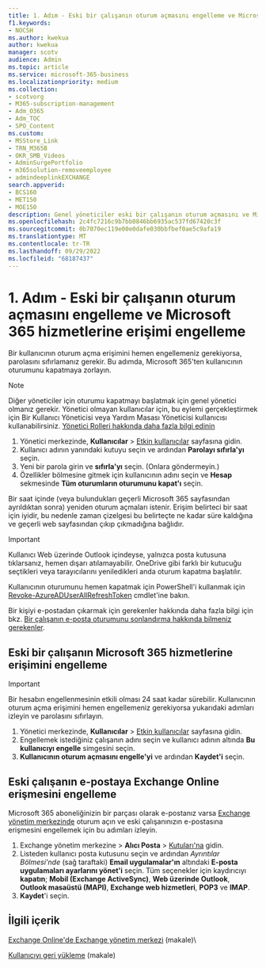 ```yaml
---
title: 1. Adım - Eski bir çalışanın oturum açmasını engelleme ve Microsoft 365 hizmetlerine erişimi engelleme
f1.keywords:
- NOCSH
ms.author: kwekua
author: kwekua
manager: scotv
audience: Admin
ms.topic: article
ms.service: microsoft-365-business
ms.localizationpriority: medium
ms.collection:
- scotvorg
- M365-subscription-management
- Adm_O365
- Adm_TOC
- SPO_Content
ms.custom:
- MSStore_Link
- TRN_M365B
- OKR_SMB_Videos
- AdminSurgePortfolio
- m365solution-removeemployee
- admindeeplinkEXCHANGE
search.appverid:
- BCS160
- MET150
- MOE150
description: Genel yöneticiler eski bir çalışanın oturum açmasını ve Microsoft 365 hizmetlerine erişimini engelleyebilir.
ms.openlocfilehash: 2c4fc7216c9b7bb0846bb6935ac537fd67420c3f
ms.sourcegitcommit: 0b7070ec119e00e0dafe030bbfbef0ae5c9afa19
ms.translationtype: MT
ms.contentlocale: tr-TR
ms.lasthandoff: 09/29/2022
ms.locfileid: "68187437"
---
```

# <a name="step-1---prevent-a-former-employee-from-logging-in-and-block-access-to-microsoft-365-services"></a>1. Adım - Eski bir çalışanın oturum açmasını engelleme ve Microsoft 365 hizmetlerine erişimi engelleme

Bir kullanıcının oturum açma erişimini hemen engellemeniz gerekiyorsa, parolasını sıfırlamanız gerekir. Bu adımda, Microsoft 365'ten kullanıcının oturumunu kapatmaya zorlayın.

> [!NOTE]
> Diğer yöneticiler için oturumu kapatmayı başlatmak için genel yönetici olmanız gerekir. Yönetici olmayan kullanıcılar için, bu eylemi gerçekleştirmek için Bir Kullanıcı Yöneticisi veya Yardım Masası Yöneticisi kullanıcısı kullanabilirsiniz. [Yönetici Rolleri hakkında daha fazla bilgi edinin](about-admin-roles.md)

1. Yönetici merkezinde, **Kullanıcılar** \> <a href="https://go.microsoft.com/fwlink/p/?linkid=834822" target="_blank">Etkin kullanıcılar</a> sayfasına gidin.
2. Kullanıcı adının yanındaki kutuyu seçin ve ardından **Parolayı sıfırla'yı** seçin.
3. Yeni bir parola girin ve **sıfırla'yı** seçin. (Onlara göndermeyin.)
4. Özellikler bölmesine gitmek için kullanıcının adını seçin ve **Hesap** sekmesinde **Tüm oturumların oturumunu kapat'ı** seçin.

Bir saat içinde (veya bulundukları geçerli Microsoft 365 sayfasından ayrıldıktan sonra) yeniden oturum açmaları istenir. Erişim belirteci bir saat için iyidir, bu nedenle zaman çizelgesi bu belirteçte ne kadar süre kaldığına ve geçerli web sayfasından çıkıp çıkmadığına bağlıdır.
  
> [!IMPORTANT]
> Kullanıcı Web üzerinde Outlook içindeyse, yalnızca posta kutusuna tıklarsanız, hemen dışarı atılamayabilir. OneDrive gibi farklı bir kutucuğu seçtikleri veya tarayıcılarını yeniledikleri anda oturum kapatma başlatılır.
  
Kullanıcının oturumunu hemen kapatmak için PowerShell'i kullanmak için [Revoke-AzureADUserAllRefreshToken](/powershell/module/azuread/revoke-azureaduserallrefreshtoken) cmdlet'ine bakın.
  
Bir kişiyi e-postadan çıkarmak için gerekenler hakkında daha fazla bilgi için bkz. [Bir çalışanın e-posta oturumunu sonlandırma hakkında bilmeniz gerekenler](remove-former-employee-step-7.md#what-you-need-to-know-about-terminating-an-employees-email-session).

## <a name="block-a-former-employees-access-to-microsoft-365-services"></a>Eski bir çalışanın Microsoft 365 hizmetlerine erişimini engelleme

> [!IMPORTANT]
 > Bir hesabın engellenmesinin etkili olması 24 saat kadar sürebilir. Kullanıcının oturum açma erişimini hemen engellemeniz gerekiyorsa yukarıdaki adımları izleyin ve parolasını sıfırlayın.

1. Yönetici merkezinde, **Kullanıcılar** \> <a href="https://go.microsoft.com/fwlink/p/?linkid=834822" target="_blank">Etkin kullanıcılar</a> sayfasına gidin.
2. Engellemek istediğiniz çalışanın adını seçin ve kullanıcı adının altında **Bu kullanıcıyı engelle** simgesini seçin.
3. **Kullanıcının oturum açmasını engelle'yi** ve ardından **Kaydet'i** seçin.

## <a name="block-a-former-employees-access-to-email-exchange-online"></a>Eski çalışanın e-postaya Exchange Online erişmesini engelleme

Microsoft 365 aboneliğinizin bir parçası olarak e-postanız varsa <a href="https://go.microsoft.com/fwlink/p/?linkid=2059104" target="_blank">Exchange yönetim merkezinde</a> oturum açın ve eski çalışanınızın e-postasına erişmesini engellemek için bu adımları izleyin.
  
1. Exchange yönetim merkezine > **Alıcı Posta** \> <a href="https://go.microsoft.com/fwlink/?linkid=2183135" target="_blank">Kutuları'na</a> gidin.
1. Listeden kullanıcı posta kutusunu seçin ve ardından *Ayrıntılar Bölmesi'nde* (sağ taraftaki) **Email uygulamalar'ın** altındaki **E-posta uygulamaları ayarlarını yönet'i** seçin. Tüm seçenekler için kaydırıcıyı **kapatın**; **Mobil (Exchange ActiveSync)**, **Web üzerinde Outlook**, **Outlook masaüstü (MAPI)**, **Exchange web hizmetleri**, **POP3** ve **IMAP**.
1. **Kaydet**'i seçin.

## <a name="related-content"></a>İlgili içerik

[Exchange Online'de Exchange yönetim merkezi](/exchange/exchange-admin-center) (makale)\

[Kullanıcıyı geri yükleme](restore-user.md) (makale)
